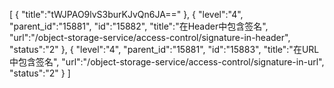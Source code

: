 [
	{
		"title":"tWJPAO9lvS3burKJvQn6JA=="
	},
	{
		"level":"4",
		"parent_id":"15881",
		"id":"15882",
		"title":"在Header中包含签名",
		"url":"/object-storage-service/access-control/signature-in-header",
		"status":"2"
	},
	{
		"level":"4",
		"parent_id":"15881",
		"id":"15883",
		"title":"在URL中包含签名",
		"url":"/object-storage-service/access-control/signature-in-url",
		"status":"2"
	}
]